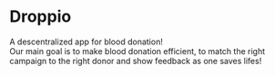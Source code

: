 # Droppio
A descentralized app for blood donation! <br> Our main goal is to make blood donation efficient, to match the right campaign to the right donor and show feedback as one saves lifes!
